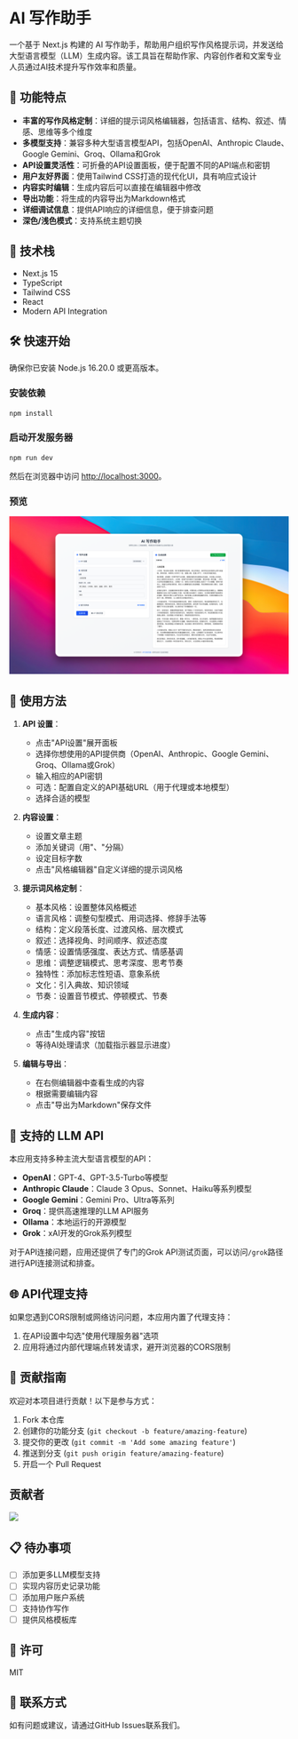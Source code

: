 # AI 写作助手

一个基于 Next.js 构建的 AI 写作助手，帮助用户组织写作风格提示词，并发送给大型语言模型（LLM）生成内容。该工具旨在帮助作家、内容创作者和文案专业人员通过AI技术提升写作效率和质量。

<!-- 
在发布前，请将实际应用截图替换到 public/screenshot.png 文件，并取消下面这行注释
![AI写作助手截图](./public/screenshot.png) 
-->

## 🌟 功能特点

- **丰富的写作风格定制**：详细的提示词风格编辑器，包括语言、结构、叙述、情感、思维等多个维度
- **多模型支持**：兼容多种大型语言模型API，包括OpenAI、Anthropic Claude、Google Gemini、Groq、Ollama和Grok
- **API设置灵活性**：可折叠的API设置面板，便于配置不同的API端点和密钥
- **用户友好界面**：使用Tailwind CSS打造的现代化UI，具有响应式设计
- **内容实时编辑**：生成内容后可以直接在编辑器中修改
- **导出功能**：将生成的内容导出为Markdown格式
- **详细调试信息**：提供API响应的详细信息，便于排查问题
- **深色/浅色模式**：支持系统主题切换

## 🚀 技术栈

- Next.js 15
- TypeScript
- Tailwind CSS
- React
- Modern API Integration

## 🛠️ 快速开始

确保你已安装 Node.js 16.20.0 或更高版本。

### 安装依赖

```bash
npm install
```

### 启动开发服务器

```bash
npm run dev
```

然后在浏览器中访问 [http://localhost:3000](http://localhost:3000)。

### 预览
![preview](./preview/preview.png)

## 📝 使用方法

1. **API 设置**：
   - 点击"API设置"展开面板
   - 选择你想使用的API提供商（OpenAI、Anthropic、Google Gemini、Groq、Ollama或Grok）
   - 输入相应的API密钥
   - 可选：配置自定义的API基础URL（用于代理或本地模型）
   - 选择合适的模型

2. **内容设置**：
   - 设置文章主题
   - 添加关键词（用"、"分隔）
   - 设定目标字数
   - 点击"风格编辑器"自定义详细的提示词风格

3. **提示词风格定制**：
   - 基本风格：设置整体风格概述
   - 语言风格：调整句型模式、用词选择、修辞手法等
   - 结构：定义段落长度、过渡风格、层次模式
   - 叙述：选择视角、时间顺序、叙述态度
   - 情感：设置情感强度、表达方式、情感基调
   - 思维：调整逻辑模式、思考深度、思考节奏
   - 独特性：添加标志性短语、意象系统
   - 文化：引入典故、知识领域
   - 节奏：设置音节模式、停顿模式、节奏

4. **生成内容**：
   - 点击"生成内容"按钮
   - 等待AI处理请求（加载指示器显示进度）

5. **编辑与导出**：
   - 在右侧编辑器中查看生成的内容
   - 根据需要编辑内容
   - 点击"导出为Markdown"保存文件

## 🔌 支持的 LLM API

本应用支持多种主流大型语言模型的API：

- **OpenAI**：GPT-4、GPT-3.5-Turbo等模型
- **Anthropic Claude**：Claude 3 Opus、Sonnet、Haiku等系列模型
- **Google Gemini**：Gemini Pro、Ultra等系列
- **Groq**：提供高速推理的LLM API服务
- **Ollama**：本地运行的开源模型
- **Grok**：xAI开发的Grok系列模型

对于API连接问题，应用还提供了专门的Grok API测试页面，可以访问`/grok`路径进行API连接测试和排查。

## 🌐 API代理支持

如果您遇到CORS限制或网络访问问题，本应用内置了代理支持：

1. 在API设置中勾选"使用代理服务器"选项
2. 应用将通过内部代理端点转发请求，避开浏览器的CORS限制

## 🤝 贡献指南

欢迎对本项目进行贡献！以下是参与方式：

1. Fork 本仓库
2. 创建你的功能分支 (`git checkout -b feature/amazing-feature`)
3. 提交你的更改 (`git commit -m 'Add some amazing feature'`)
4. 推送到分支 (`git push origin feature/amazing-feature`)
5. 开启一个 Pull Request

## 贡献者

<a href="https://github.com/GeekyWizKid/writing-helper/graphs/contributors">
  <img src="https://contrib.rocks/image?repo=GeekyWizKid/writing-helper" />
</a>

## 📋 待办事项

- [ ] 添加更多LLM模型支持
- [ ] 实现内容历史记录功能
- [ ] 添加用户账户系统
- [ ] 支持协作写作
- [ ] 提供风格模板库

## 📄 许可

MIT

## 📧 联系方式

如有问题或建议，请通过GitHub Issues联系我们。 